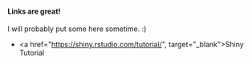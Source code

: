 #### Links are great!
I will probably put some here sometime. :)

* <a href="https://shiny.rstudio.com/tutorial/", target="_blank">Shiny Tutorial</a>
